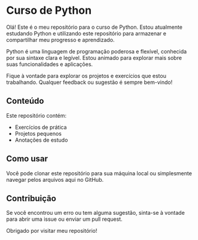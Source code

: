 # Curso de Python

Olá! Este é o meu repositório para o curso de Python. Estou atualmente estudando Python e utilizando este repositório para armazenar e compartilhar meu progresso e aprendizado.

Python é uma linguagem de programação poderosa e flexível, conhecida por sua sintaxe clara e legível. Estou animado para explorar mais sobre suas funcionalidades e aplicações.

Fique à vontade para explorar os projetos e exercícios que estou trabalhando. Qualquer feedback ou sugestão é sempre bem-vindo!

## Conteúdo

Este repositório contém:

- Exercícios de prática
- Projetos pequenos
- Anotações de estudo

## Como usar

Você pode clonar este repositório para sua máquina local ou simplesmente navegar pelos arquivos aqui no GitHub.

## Contribuição

Se você encontrou um erro ou tem alguma sugestão, sinta-se à vontade para abrir uma issue ou enviar um pull request.

Obrigado por visitar meu repositório!
